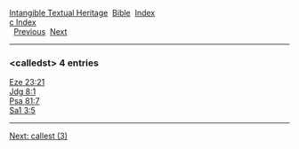 [Intangible Textual Heritage](../../index)  [Bible](../index) 
[Index](index)   
[c Index](_c_)  
  [Previous](c01846)  [Next](c01848) 

------------------------------------------------------------------------

### &lt;calledst&gt; 4 entries

[Eze 23:21](../kjv/eze023.htm#021)  
[Jdg 8:1](../kjv/jdg008.htm#001)  
[Psa 81:7](../kjv/psa081.htm#007)  
[Sa1 3:5](../kjv/sa1003.htm#005)  

------------------------------------------------------------------------

[Next: callest (3)](c01848)
